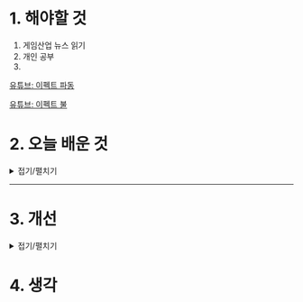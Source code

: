 
# 1. 해야할 것

1. 게임산업 뉴스 읽기 
2. 개인 공부  
3. 

[유튜브: 이펙트 파동](https://www.youtube.com/watch?v=JjFzxM63KAs)

[유튜브: 이펙트 불](https://www.youtube.com/watch?v=PuHhxj-6XRY)

# 2. 오늘 배운 것

<details>
<summary>접기/펼치기</summary>


## 점프 속도

좋은 질문이에요! 언리얼 엔진에서 캐릭터의 점프 높이를 제어하는 `Jump Z Velocity` 값은 중력 가속도와 밀접하게 연관돼 있습니다. 기본적으로 언리얼의 중력은 **980 cm/s²**로 설정되어 있고, 이를 기반으로 점프 높이를 계산할 수 있어요.

---

### 🎯 목표:
**1m (100cm)** 높이까지 점프하려면 필요한 초기 속도 (`Jump Z Velocity`)는 얼마일까?

### 🚀 공식 (등가속도 운동):
\[ v^2 = u^2 + 2as \]

점프의 최고점에서 속도 \( v = 0 \),  
중력 가속도 \( a = -980 \, \text{cm/s}^2 \),  
도달하고 싶은 높이 \( s = 100 \, \text{cm} \)

공식을 정리하면:
\[
0 = u^2 - 2 \cdot 980 \cdot 100 \Rightarrow u^2 = 2 \cdot 980 \cdot 100 = 196000 \\
u = \sqrt{196000} \approx 442.72 \, \text{cm/s}
\]

---

### ✅ 결론:
- **1m 높이까지 점프하려면 `Jump Z Velocity`를 약 `443` cm/s로 설정**하면 됩니다.

지금 700 cm/s로 되어 있다면, 꽤 높이 점프하고 있을 거예요 (약 2.5m 정도). 만약 점프 높이 조절에 더 정밀하게 접근하고 싶다면, 중력 값도 함께 고려해서 튜닝하는 게 좋아요.

필요하면 중력 조정 관련 팁도 도와줄게요.

</details>

****


# 3. 개선


<details>
<summary>접기/펼치기</summary>


</details>



# 4. 생각



